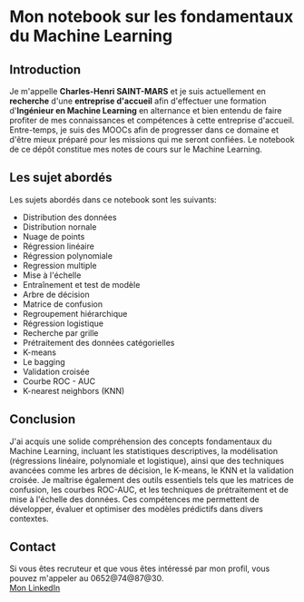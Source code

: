 # Mon notebook sur les fondamentaux du Machine Learning
## Introduction
Je m'appelle **Charles-Henri SAINT-MARS** et je suis actuellement en **recherche** d'une **entreprise d'accueil** afin d'effectuer une formation d'**Ingénieur en Machine Learning** en alternance et bien entendu de faire profiter de mes connaissances et compétences à cette entreprise d'accueil. Entre-temps, je suis des MOOCs afin de progresser dans ce domaine et d'être mieux préparé pour les missions qui me seront confiées. Le notebook de ce dépôt constitue mes notes de cours sur le Machine Learning. 

## Les sujet abordés
Les sujets abordés dans ce notebook sont les suivants:
- Distribution des données
- Distribution nornale
- Nuage de points
- Régression linéaire
- Régression polynomiale
- Regression multiple
- Mise à l'échelle
- Entraînement et test de modèle
- Arbre de décision
- Matrice de confusion
- Regroupement hiérarchique
- Régression logistique
- Recherche par grille
- Prétraitement des données catégorielles
- K-means
- Le bagging
- Validation croisée
- Courbe ROC - AUC
- K-nearest neighbors (KNN)

## Conclusion
J'ai acquis une solide compréhension des concepts fondamentaux du Machine Learning, incluant les statistiques descriptives, la modélisation (régressions linéaire, polynomiale et logistique), ainsi que des techniques avancées comme les arbres de décision, le K-means, le KNN et la validation croisée. Je maîtrise également des outils essentiels tels que les matrices de confusion, les courbes ROC-AUC, et les techniques de prétraitement et de mise à l'échelle des données. Ces compétences me permettent de développer, évaluer et optimiser des modèles prédictifs dans divers contextes.

## Contact
Si vous êtes recruteur et que vous êtes intéressé par mon profil, vous pouvez m'appeler au 0652@74@87@30. <br>
[Mon LinkedIn](https://www.linkedin.com/in/charles-henri-saint-mars)
